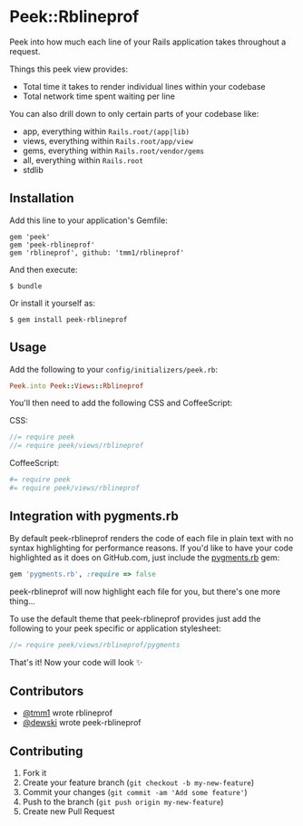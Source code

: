# Peek::Rblineprof

Peek into how much each line of your Rails application takes throughout a request.

Things this peek view provides:

- Total time it takes to render individual lines within your codebase
- Total network time spent waiting per line

You can also drill down to only certain parts of your codebase like:

- app, everything within `Rails.root/(app|lib)`
- views, everything within `Rails.root/app/view`
- gems, everything within `Rails.root/vendor/gems`
- all, everything within `Rails.root`
- stdlib

## Installation

Add this line to your application's Gemfile:

    gem 'peek'
    gem 'peek-rblineprof'
    gem 'rblineprof', github: 'tmm1/rblineprof' 

And then execute:

    $ bundle

Or install it yourself as:

    $ gem install peek-rblineprof

## Usage

Add the following to your `config/initializers/peek.rb`:

```ruby
Peek.into Peek::Views::Rblineprof
```

You'll then need to add the following CSS and CoffeeScript:

CSS:

```scss
//= require peek
//= require peek/views/rblineprof
```

CoffeeScript:

```coffeescript
#= require peek
#= require peek/views/rblineprof
```

## Integration with pygments.rb

By default peek-rblineprof renders the code of each file in plain text with no
syntax highlighting for performance reasons. If you'd like to have your code
highlighted as it does on GitHub.com, just include the [pygments.rb](https://github.com/tmm1/pygments.rb) gem:

```ruby
gem 'pygments.rb', :require => false
```

peek-rblineprof will now highlight each file for you, but there's one more thing...

To use the default theme that peek-rblineprof provides just add the following
to your peek specific or application stylesheet:

```scss
//= require peek/views/rblineprof/pygments
```

That's it! Now your code will look :sparkles:

## Contributors

- [@tmm1](https://github.com/tmm1) wrote rblineprof
- [@dewski](https://github.com/dewski) wrote peek-rblineprof

## Contributing

1. Fork it
2. Create your feature branch (`git checkout -b my-new-feature`)
3. Commit your changes (`git commit -am 'Add some feature'`)
4. Push to the branch (`git push origin my-new-feature`)
5. Create new Pull Request
